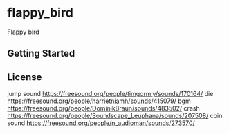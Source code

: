 # flappy_bird

Flappy bird

## Getting Started

## License

jump sound
https://freesound.org/people/timgormly/sounds/170164/
die
https://freesound.org/people/harrietniamh/sounds/415079/
bgm
https://freesound.org/people/DominikBraun/sounds/483502/
crash
https://freesound.org/people/Soundscape_Leuphana/sounds/207508/
coin sound
https://freesound.org/people/n_audioman/sounds/273570/